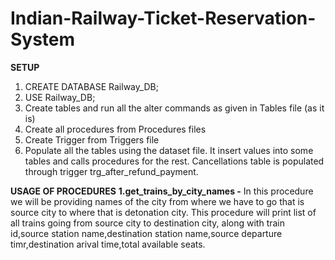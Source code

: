 # Indian-Railway-Ticket-Reservation-System

**SETUP**
1. CREATE DATABASE Railway_DB;
2. USE Railway_DB;
3. Create tables and run all the alter commands as given in Tables file (as it is)
4. Create all procedures from Procedures files
5. Create Trigger from Triggers file
6. Populate all the tables using the dataset file. It insert values into some tables and calls procedures for the rest. Cancellations table is populated through trigger trg_after_refund_payment.

**USAGE OF PROCEDURES**
**1.get_trains_by_city_names -** In this procedure we will be providing names of the city from where we have to go that is source city to where that is detonation city. This procedure will print list of all trains going from source city to destination city, along with train id,source station name,destination station name,source departure timr,destination arival time,total available seats.
